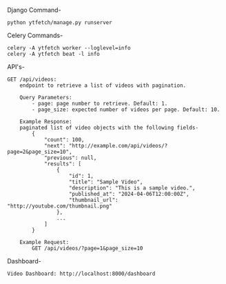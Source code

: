 Django Command-

    python ytfetch/manage.py runserver

Celery Commands-

    celery -A ytfetch worker --loglevel=info
    celery -A ytfetch beat -l info

API's-

    GET /api/videos: 
        endpoint to retrieve a list of videos with pagination.

        Query Parameters:
            - page: page number to retrieve. Default: 1.
            - page_size: expected number of videos per page. Default: 10.

        Example Response:
        paginated list of video objects with the following fields-
            {
                "count": 100,
                "next": "http://example.com/api/videos/?page=2&page_size=10",
                "previous": null,
                "results": [
                    {
                        "id": 1,
                        "title": "Sample Video",
                        "description": "This is a sample video.",
                        "published_at": "2024-04-06T12:00:00Z",
                        "thumbnail_url": "http://youtube.com/thumbnail.png"
                    },
                    ...
                ]
            }

        Example Request:
            GET /api/videos/?page=1&page_size=10

Dashboard-

    Video Dashboard: http://localhost:8000/dashboard